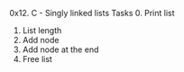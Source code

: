 0x12. C - Singly linked lists
Tasks
0. Print list
1. List length
2. Add node
3. Add node at the end
4. Free list
